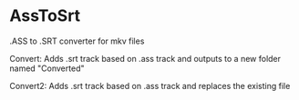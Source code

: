 # AssToSrt
.ASS to .SRT converter for mkv files



Convert:
Adds .srt track based on .ass track and outputs to a new folder named "Converted"

Convert2:
Adds .srt track based on .ass track and replaces the existing file
